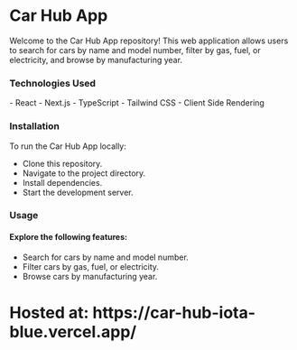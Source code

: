 <h1>Car Hub App</h1>
Welcome to the Car Hub App repository! This web application allows users to search for cars by name and model number, filter by gas, fuel, or electricity, and browse by manufacturing year.

<h3>Technologies Used</h3>
- React
- Next.js
- TypeScript
- Tailwind CSS
- Client Side Rendering
<h3>Installation</h3>
To run the Car Hub App locally:

- Clone this repository.
- Navigate to the project directory.
- Install dependencies.
- Start the development server.
<h3>Usage</h3>
<h4>Explore the following features:</h4>

- Search for cars by name and model number.
- Filter cars by gas, fuel, or electricity.
- Browse cars by manufacturing year.

<h1>Hosted at: https://car-hub-iota-blue.vercel.app/</h1>
